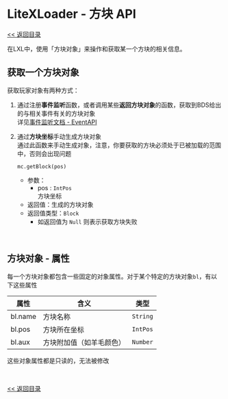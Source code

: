 # LiteXLoader - 方块 API

[<< 返回目录](README.md)

在LXL中，使用「方块对象」来操作和获取某一个方块的相关信息。

## 获取一个方块对象

获取玩家对象有两种方式：

1. 通过注册**事件监听**函数，或者调用某些**返回方块对象**的函数，获取到BDS给出的与相关事件有关的方块对象  
   详见[事件监听文档 - EventAPI](EventApi.md)
   
2. 通过**方块坐标**手动生成方块对象  
   通过此函数来手动生成对象，注意，你要获取的方块必须处于已被加载的范围中，否则会出现问题

   `mc.getBlock(pos)`

   - 参数：
     - pos : `IntPos`  
       方块坐标
   - 返回值：生成的方块对象 
   - 返回值类型：`Block`
     - 如返回值为 `Null` 则表示获取方块失败

<br>


## 方块对象 - 属性

每一个方块对象都包含一些固定的对象属性。对于某个特定的方块对象`bl`，有以下这些属性

| 属性    | 含义                     | 类型     |
| ------- | ------------------------ | -------- |
| bl.name | 方块名称                 | `String` |
| bl.pos  | 方块所在坐标             | `IntPos` |
| bl.aux  | 方块附加值（如羊毛颜色） | `Number` |

这些对象属性都是只读的，无法被修改

<br>

[<< 返回目录](README.md)